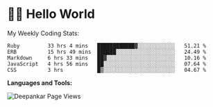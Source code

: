 # 👋🏽 Hello World 

<!--![Deepankar's github stats](https://github-readme-stats.vercel.app/api?username=Deep-Codes&count_private=true&show_icons=true&theme=radical)-->
My Weekly Coding Stats:

<!--START_SECTION:waka-->
```text
Ruby         33 hrs 4 mins   ████████████▓░░░░░░░░░░░░   51.21 % 
ERB          15 hrs 49 mins  ██████░░░░░░░░░░░░░░░░░░░   24.49 % 
Markdown     6 hrs 33 mins   ██▓░░░░░░░░░░░░░░░░░░░░░░   10.16 % 
JavaScript   4 hrs 56 mins   ██░░░░░░░░░░░░░░░░░░░░░░░   07.64 % 
CSS          3 hrs           █▒░░░░░░░░░░░░░░░░░░░░░░░   04.67 % 
```
<!--END_SECTION:waka-->

**Languages and Tools:**



<p align="left"> <img src="https://komarev.com/ghpvc/?username=Deep-Codes&label=Views&color=blue&style=plastic" alt="Deepankar Page Views" /> </p>
